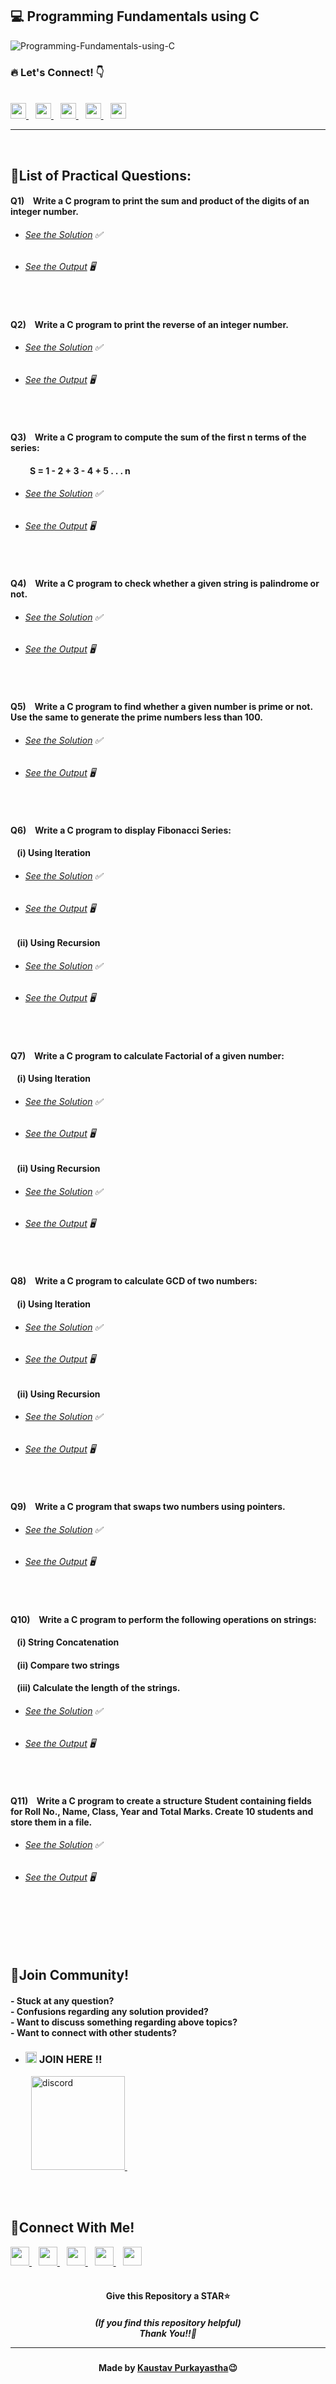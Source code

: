 ##  💻 Programming Fundamentals using C

![Programming-Fundamentals-using-C](https://socialify.git.ci/Kaustav-Purkayastha/C-Programming-1st-Sem/image?description=1&descriptionEditable=CSC-C-101-L%20-%3E%20%0AProgramming%20Fundamentals%20using%20C%2FC%2B%2B%20(LAB)%20&font=Inter&forks=1&language=1&name=1&owner=1&pattern=Charlie%20Brown&stargazers=1&theme=Dark)


### 🔥 Let\'s Connect! 👇 
  <br>
  <a href="https://twitter.com/imKaustav_">
    <img width="25px" src="https://www.vectorlogo.zone/logos/twitter/twitter-tile.svg" />
  </a>&ensp;
  <a href="https://www.linkedin.com/in/kaustav-02">
    <img width="25px" src="https://www.vectorlogo.zone/logos/linkedin/linkedin-icon.svg" />
  </a>&ensp;
  <a href="https://github.com/Kaustav-Purkayastha">
  <img width="25px" src="https://www.vectorlogo.zone/logos/github/github-icon.svg" />
  </a>&ensp;
  <a href="https://www.instagram.com/_.kaustav._/">
    <img width="25px" src="https://www.vectorlogo.zone/logos/instagram/instagram-icon.svg" />
  </a>&ensp;
  <a href="https://www.facebook.com/kaustav.purkayastha.02/">
  <img width="25px" src="https://www.vectorlogo.zone/logos/facebook/facebook-official.svg" />
  </a>
  
***
<br/>

## 📜List of Practical Questions:

#### Q1) &ensp; Write a C program to print the sum and product of the digits of an integer number.
- ######  [See the Solution](https://github.com/Kaustav-Purkayastha/C-Programming-1st-Sem/blob/main/Solutions/Q-01/sumproduct.c) ✅
- ######  [See the Output](https://github.com/Kaustav-Purkayastha/C-Programming-1st-Sem/blob/main/Solutions/Q-01/sumproduct.jpg) 🖥
<br>


#### Q2) &ensp; Write a C program to print the reverse of an integer number.
- ######  [See the Solution](https://github.com/Kaustav-Purkayastha/C-Programming-1st-Sem/blob/main/Solutions/Q-02/reverse_number.c) ✅
- ######  [See the Output](https://github.com/Kaustav-Purkayastha/C-Programming-1st-Sem/blob/main/Solutions/Q-02/reverse_number.jpg) 🖥
<br>


#### Q3) &ensp; Write a C program to compute the sum of the first n terms of the series: 
#### &ensp; &ensp; &ensp; S = 1 - 2 + 3 - 4 + 5 . . . n

- ######  [See the Solution](https://github.com/Kaustav-Purkayastha/C-Programming-1st-Sem/blob/main/Solutions/Q-03/sumseries.c) ✅
- ######  [See the Output](https://github.com/Kaustav-Purkayastha/C-Programming-1st-Sem/blob/main/Solutions/Q-03/sumseries.jpg) 🖥
<br>


#### Q4) &ensp; Write a C program to check whether a given string is palindrome or not.
- ######  [See the Solution](https://github.com/Kaustav-Purkayastha/C-Programming-1st-Sem/blob/main/Solutions/Q-04/stringpalindrome.c) ✅
- ######  [See the Output](https://github.com/Kaustav-Purkayastha/C-Programming-1st-Sem/blob/main/Solutions/Q-04/stringpalindrome.jpg) 🖥
<br>


#### Q5) &ensp; Write a C program to find whether a given number is prime or not. Use the same to generate the prime numbers less than 100.
- ######  [See the Solution](https://github.com/Kaustav-Purkayastha/C-Programming-1st-Sem/blob/main/Solutions/Q-05/primecomposite.c) ✅
- ######  [See the Output](https://github.com/Kaustav-Purkayastha/C-Programming-1st-Sem/blob/main/Solutions/Q-05/primecomposite.jpg) 🖥
<br>


#### Q6) &ensp; Write a C program to display Fibonacci Series: 
#### &ensp; (i) Using Iteration
- ######  [See the Solution](https://github.com/Kaustav-Purkayastha/C-Programming-1st-Sem/blob/main/Solutions/Q-06/fibonacci_iteration.c) ✅
- ######  [See the Output](https://github.com/Kaustav-Purkayastha/C-Programming-1st-Sem/blob/main/Solutions/Q-06/fibonacci_iteration.jpg) 🖥
#### &ensp; (ii) Using Recursion 
- ######  [See the Solution](https://github.com/Kaustav-Purkayastha/C-Programming-1st-Sem/blob/main/Solutions/Q-06/fibonacci_recursion.c) ✅
- ######  [See the Output](https://github.com/Kaustav-Purkayastha/C-Programming-1st-Sem/blob/main/Solutions/Q-06/fibonacci_recursion.jpg) 🖥
<br>


#### Q7) &ensp; Write a C program to calculate Factorial of a given number:
#### &ensp; (i) Using Iteration
- ######  [See the Solution](https://github.com/Kaustav-Purkayastha/C-Programming-1st-Sem/blob/main/Solutions/Q-07/factorial_iteration.c) ✅
- ######  [See the Output](https://github.com/Kaustav-Purkayastha/C-Programming-1st-Sem/blob/main/Solutions/Q-07/factorial_iteration.jpg) 🖥
#### &ensp; (ii) Using Recursion 
- ######  [See the Solution](https://github.com/Kaustav-Purkayastha/C-Programming-1st-Sem/blob/main/Solutions/Q-07/factorial_recursion.c) ✅
- ######  [See the Output](https://github.com/Kaustav-Purkayastha/C-Programming-1st-Sem/blob/main/Solutions/Q-07/factorial_recursion.jpg) 🖥
<br>


#### Q8) &ensp; Write a C program to calculate GCD of two numbers:
#### &ensp; (i) Using Iteration
- ######  [See the Solution](https://github.com/Kaustav-Purkayastha/C-Programming-1st-Sem/blob/main/Solutions/Q-08/gcd_iteration.c) ✅
- ######  [See the Output](https://github.com/Kaustav-Purkayastha/C-Programming-1st-Sem/blob/main/Solutions/Q-08/gcd_iteration.jpg) 🖥
#### &ensp; (ii) Using Recursion 
- ######  [See the Solution](https://github.com/Kaustav-Purkayastha/C-Programming-1st-Sem/blob/main/Solutions/Q-08/gcd_recursion.c) ✅
- ######  [See the Output](https://github.com/Kaustav-Purkayastha/C-Programming-1st-Sem/blob/main/Solutions/Q-08/gcd_recursion.jpg) 🖥
<br>


#### Q9) &ensp; Write a C program that swaps two numbers using pointers.
- ######  [See the Solution](https://github.com/Kaustav-Purkayastha/C-Programming-1st-Sem/blob/main/Solutions/Q-09/swappingusingpointers.c) ✅
- ######  [See the Output](https://github.com/Kaustav-Purkayastha/C-Programming-1st-Sem/blob/main/Solutions/Q-09/swappingusingpointers.jpg) 🖥
<br>


#### Q10) &ensp; Write a C program to perform the following operations on strings: 
#### &ensp; (i) String Concatenation
#### &ensp; (ii) Compare two strings
#### &ensp; (iii) Calculate the length of the strings.
- ######  [See the Solution](https://github.com/Kaustav-Purkayastha/C-Programming-1st-Sem/blob/main/Solutions/Q-10/stringoperations.c) ✅
- ######  [See the Output](https://github.com/Kaustav-Purkayastha/C-Programming-1st-Sem/blob/main/Solutions/Q-10/stringoperations1.jpg) 🖥
<br>

#### Q11) &ensp; Write a C program to create a structure Student containing fields for Roll No., Name, Class, Year and Total Marks. Create 10 students and store them in a file.
- ######  [See the Solution](https://github.com/Kaustav-Purkayastha/C-Programming-1st-Sem/blob/main/Solutions/Q-11/structurefile.c) ✅
- ######  [See the Output](https://github.com/Kaustav-Purkayastha/C-Programming-1st-Sem/blob/main/Solutions/Q-11/structurefile.jpg) 🖥
<br>



<br/>
<br/>
<br/>


## 🤖Join Community!
<h4>
- Stuck at any question?<br/>
- Confusions regarding any solution provided? <br/>
- Want to discuss something regarding above topics?<br/>
- Want to connect with other students?
</h4>

- ### <img width="18px" src="https://www.vectorlogo.zone/logos/reactjs/reactjs-icon.svg" alt="join"> JOIN HERE !!
&ensp; &ensp; &ensp; <a href="https://discord.gg/B6yCkhuBqw">
<img width="150px" src="https://www.vectorlogo.zone/logos/discordapp/discordapp-official.svg" alt="discord">
</a>&ensp;

<br/>
<br/>


## 🔁Connect With Me!
  <a href="https://twitter.com/imKaustav_">
    <img width="30px" src="https://www.vectorlogo.zone/logos/twitter/twitter-tile.svg" />
  </a>&ensp;
  <a href="https://www.linkedin.com/in/kaustav-02">
    <img width="30px" src="https://www.vectorlogo.zone/logos/linkedin/linkedin-icon.svg" />
  </a>&ensp;
  <a href="https://github.com/Kaustav-Purkayastha">
  <img width="30px" src="https://www.vectorlogo.zone/logos/github/github-icon.svg" />
  </a>&ensp;
  <a href="https://www.instagram.com/_.kaustav._/">
    <img width="30px" src="https://www.vectorlogo.zone/logos/instagram/instagram-icon.svg" />
  </a>&ensp;
  <a href="https://www.facebook.com/kaustav.purkayastha.02/">
  <img width="30px" src="https://www.vectorlogo.zone/logos/facebook/facebook-official.svg" />
  </a>

<br/>
<br/>

<h4 align="center">Give this Repository a STAR⭐</h4>
<h5 align="center">(If you find this repository helpful)
<br/> Thank You!!💝
<hr/>
</h5>
<h4 align="center">Made by <a href="https://twitter.com/imKaustav_">Kaustav Purkayastha</a>😉</h4>
